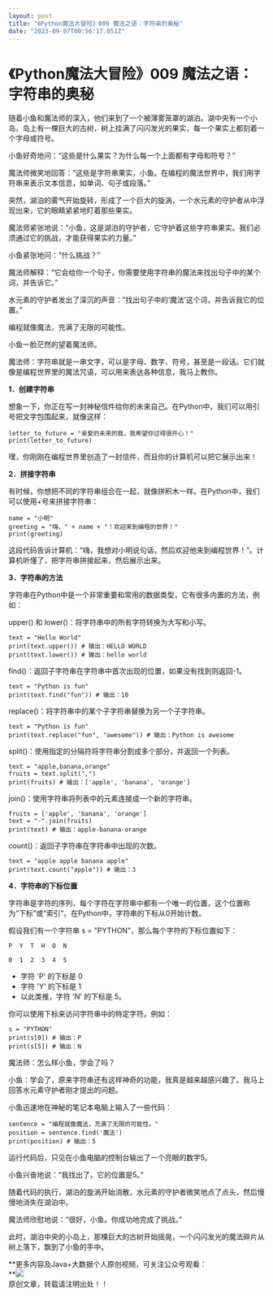 ```yaml
---
layout: post
title: "《Python魔法大冒险》009 魔法之语：字符串的奥秘"
date: "2023-09-07T00:56:17.051Z"
---
```

《Python魔法大冒险》009 魔法之语：字符串的奥秘
============================

随着小鱼和魔法师的深入，他们来到了一个被薄雾笼罩的湖泊。湖中央有一个小岛，岛上有一棵巨大的古树，树上挂满了闪闪发光的果实，每一个果实上都刻着一个字母或符号。

小鱼好奇地问：“这些是什么果实？为什么每一个上面都有字母和符号？”

魔法师微笑地回答：“这些是字符串果实，小鱼。在编程的魔法世界中，我们用字符串来表示文本信息，如单词、句子或段落。”

突然，湖泊的雾气开始旋转，形成了一个巨大的旋涡，一个水元素的守护者从中浮现出来，它的眼睛紧紧地盯着那些果实。

魔法师紧张地说：“小鱼，这是湖泊的守护者，它守护着这些字符串果实。我们必须通过它的挑战，才能获得果实的力量。”

小鱼紧张地问：“什么挑战？”

魔法师解释：“它会给你一个句子，你需要使用字符串的魔法来找出句子中的某个词，并告诉它。”

水元素的守护者发出了深沉的声音：“找出句子中的‘魔法’这个词，并告诉我它的位置。”

编程就像魔法，充满了无限的可能性。

小鱼一脸茫然的望着魔法师。

魔法师：字符串就是一串文字，可以是字母、数字、符号，甚至是一段话。它们就像是编程世界里的魔法咒语，可以用来表达各种信息，我马上教你。

**1．创建字符串**

想象一下，你正在写一封神秘信件给你的未来自己。在Python中，我们可以用引号把文字包围起来，就像这样：

    letter_to_future = "亲爱的未来的我，我希望你过得很开心！"
    print(letter_to_future)
    

嘿，你刚刚在编程世界里创造了一封信件，而且你的计算机可以把它展示出来！

**2．拼接字符串**

有时候，你想把不同的字符串组合在一起，就像拼积木一样。在Python中，我们可以使用+号来拼接字符串：

    name = "小明"
    greeting = "嗨，" + name + "！欢迎来到编程的世界！"
    print(greeting)
    

这段代码告诉计算机：“嗨，我想对小明说句话，然后欢迎他来到编程世界！”。计算机听懂了，把字符串拼接起来，然后展示出来。

**3．字符串的方法**

字符串在Python中是一个非常重要和常用的数据类型，它有很多内置的方法，例如：

upper() 和 lower()：将字符串中的所有字符转换为大写和小写。

    text = "Hello World"
    print(text.upper()) # 输出：HELLO WORLD
    print(text.lower()) # 输出：hello world
    

find()：返回子字符串在字符串中首次出现的位置，如果没有找到则返回-1。

    text = "Python is fun"
    print(text.find("fun")) # 输出：10
    

replace()：将字符串中的某个子字符串替换为另一个子字符串。

    text = "Python is fun"
    print(text.replace("fun", "awesome")) # 输出：Python is awesome
    

split()：使用指定的分隔符将字符串分割成多个部分，并返回一个列表。

    text = "apple,banana,orange"
    fruits = text.split(",")
    print(fruits) # 输出：['apple', 'banana', 'orange']
    

join()：使用字符串将列表中的元素连接成一个新的字符串。

    fruits = ['apple', 'banana', 'orange']
    text = "-".join(fruits)
    print(text) # 输出：apple-banana-orange
    

count()：返回子字符串在字符串中出现的次数。

    text = "apple apple banana apple"
    print(text.count("apple")) # 输出：3
    

**4．字符串的下标位置**

字符串是字符的序列，每个字符在字符串中都有一个唯一的位置，这个位置称为“下标”或“索引”。在Python中，字符串的下标从0开始计数。

假设我们有一个字符串 s = "PYTHON"，那么每个字符的下标位置如下：

    P  Y  T  H  O  N
    
    0  1  2  3  4  5
    

*   字符 'P' 的下标是 0
*   字符 'Y' 的下标是 1
*   以此类推，字符 'N' 的下标是 5。

你可以使用下标来访问字符串中的特定字符。例如：

    s = "PYTHON"
    print(s[0]) # 输出：P
    print(s[5]) # 输出：N
    

魔法师：怎么样小鱼，学会了吗？

小鱼：学会了，原来字符串还有这样神奇的功能，我真是越来越感兴趣了。我马上回答水元素守护者刚才提出的问题。

小鱼迅速地在神秘的笔记本电脑上输入了一些代码：

    sentence = "编程就像魔法，充满了无限的可能性。"
    position = sentence.find('魔法')
    print(position) # 输出：5
    

运行代码后，只见在小鱼电脑的控制台输出了一个亮眼的数字5。

小鱼兴奋地说：“我找出了，它的位置是5。”

随着代码的执行，湖泊的旋涡开始消散，水元素的守护者微笑地点了点头，然后慢慢地消失在湖泊中。

魔法师欣慰地说：“很好，小鱼。你成功地完成了挑战。”

此时，湖泊中央的小岛上，那棵巨大的古树开始摇晃，一个闪闪发光的魔法碎片从树上落下，飘到了小鱼的手中。

**更多内容及Java+大数据个人原创视频，可关注公众号观看：  
**![](https://files-cdn.cnblogs.com/files/dreamboy/qrcode.gif)  
原创文章，转载请注明出处！！